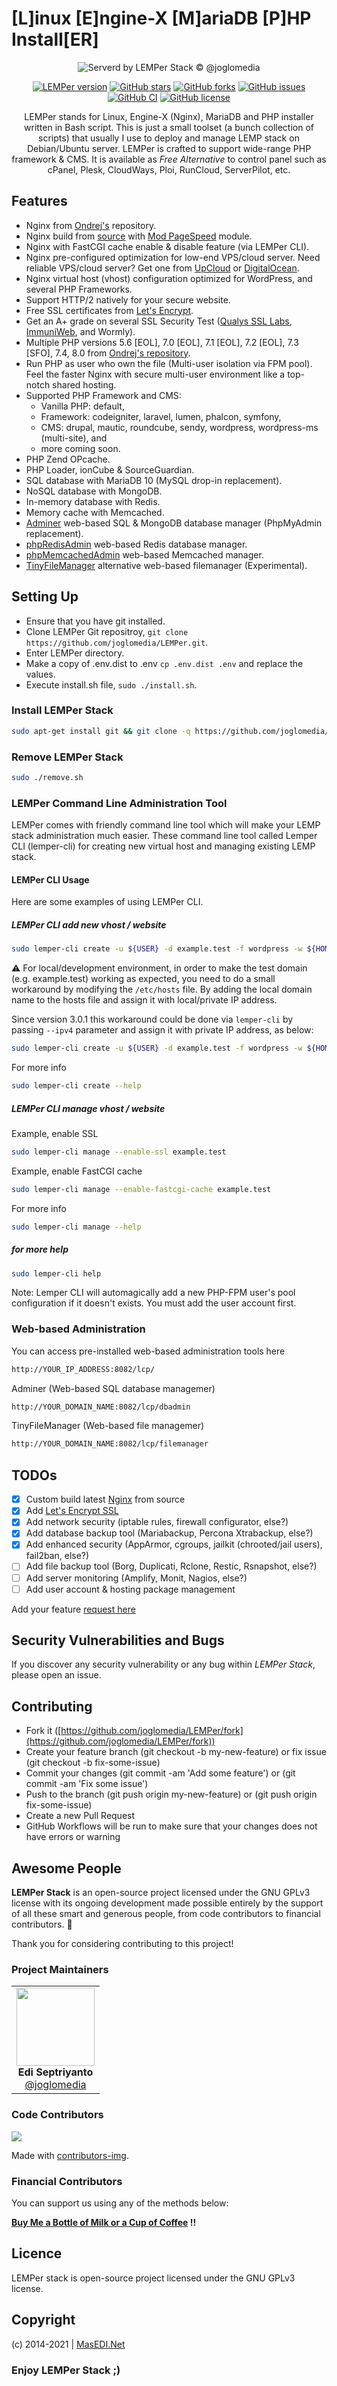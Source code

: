 # [L]inux [E]ngine-X [M]ariaDB [P]HP Install[ER]

<p align="center">
  <img src="/.github/assets/lemper-logo.svg?raw=true" alt="Serverd by LEMPer Stack © @joglomedia"/>
</p>

<p align="center">
<a href="https://github.com/joglomedia/LEMPer/releases"><img src="https://img.shields.io/github/v/tag/joglomedia/LEMPer?label=version" alt="LEMPer version"></a>
<a href="https://github.com/joglomedia/LEMPer/stargazers"><img src="https://img.shields.io/github/stars/joglomedia/LEMPer.svg" alt="GitHub stars"></a>
<a href="https://github.com/joglomedia/LEMPer/network"><img src="https://img.shields.io/github/forks/joglomedia/LEMPer.svg" alt="GitHub forks"></a>
<a href="https://github.com/joglomedia/LEMPer/issues"><img src="https://img.shields.io/github/issues/joglomedia/LEMPer.svg" alt="GitHub issues"></a>
<a href="https://github.com/joglomedia/LEMPer/actions/workflows/main.yml"><img src="https://github.com/joglomedia/LEMPer/actions/workflows/main.yml/badge.svg" alt="GitHub CI"></a>
<a href="https://raw.githubusercontent.com/joglomedia/LEMPer/master/LICENSE.md"><img src="https://img.shields.io/badge/license-GPLv3-blue.svg" alt="GitHub license"></a>
</p>

<p align="center">
LEMPer stands for Linux, Engine-X (Nginx), MariaDB and PHP installer written in Bash script. This is just a small toolset (a bunch collection of scripts) that usually I use to deploy and manage LEMP stack on Debian/Ubuntu server. LEMPer is crafted to support wide-range PHP framework & CMS. It is available as <em>Free Alternative</em> to control panel such as cPanel, Plesk, CloudWays, Ploi, RunCloud, ServerPilot, etc.
</p>

## Features

* Nginx from [Ondrej's](https://launchpad.net/~ondrej/+archive/ubuntu/nginx) repository.
* Nginx build from [source](https://github.com/nginx/nginx) with [Mod PageSpeed](https://github.com/apache/incubator-pagespeed-ngx) module.
* Nginx with FastCGI cache enable & disable feature (via LEMPer CLI).
* Nginx pre-configured optimization for low-end VPS/cloud server. Need reliable VPS/cloud server? Get one from [UpCloud](https://masedi.net/upcloud/) or [DigitalOcean](https://masedi.net/digitalocean/).
* Nginx virtual host (vhost) configuration optimized for WordPress, and several PHP Frameworks.
* Support HTTP/2 natively for your secure website.
* Free SSL certificates from [Let's Encrypt](https://letsencrypt.org/).
* Get an A+ grade on several SSL Security Test ([Qualys SSL Labs](https://www.ssllabs.com/ssltest/analyze.html?d=masedi.net), [ImmuniWeb](https://www.immuniweb.com/ssl/?id=bVrykFnK), and Wormly).
* Multiple PHP versions 5.6 [EOL], 7.0 [EOL], 7.1 [EOL], 7.2 [EOL], 7.3 [SFO], 7.4, 8.0 from [Ondrej's repository](https://launchpad.net/~ondrej/+archive/ubuntu/php).
* Run PHP as user who own the file (Multi-user isolation via FPM pool). Feel the faster Nginx with secure multi-user environment like a top-notch shared hosting.
* Supported PHP Framework and CMS:
  * Vanilla PHP: default,
  * Framework: codeigniter, laravel, lumen, phalcon, symfony,
  * CMS: drupal, mautic, roundcube, sendy, wordpress, wordpress-ms (multi-site), and
  * more coming soon.
* PHP Zend OPcache.
* PHP Loader, ionCube & SourceGuardian.
* SQL database with MariaDB 10 (MySQL drop-in replacement).
* NoSQL database with MongoDB.
* In-memory database with Redis.
* Memory cache with Memcached.
* [Adminer](https://www.adminer.org/) web-based SQL & MongoDB database manager (PhpMyAdmin replacement).
* [phpRedisAdmin](https://github.com/erikdubbelboer/phpRedisAdmin) web-based Redis database manager.
* [phpMemcachedAdmin](https://github.com/elijaa/phpmemcachedadmin) web-based Memcached manager.
* [TinyFileManager](https://github.com/prasathmani/tinyfilemanager) alternative web-based filemanager (Experimental).

## Setting Up

* Ensure that you have git installed.
* Clone LEMPer Git repositroy, ```git clone https://github.com/joglomedia/LEMPer.git```.
* Enter LEMPer directory.
* Make a copy of .env.dist to .env ```cp .env.dist .env``` and replace the values.
* Execute install.sh file, ```sudo ./install.sh```.

### Install LEMPer Stack

```bash
sudo apt-get install git && git clone -q https://github.com/joglomedia/LEMPer.git && cd LEMPer && cp -f .env.dist .env && sudo ./install.sh
```

### Remove LEMPer Stack

```bash
sudo ./remove.sh
```

### LEMPer Command Line Administration Tool

LEMPer comes with friendly command line tool which will make your LEMP stack administration much easier. These command line tool called Lemper CLI (lemper-cli) for creating new virtual host and managing existing LEMP stack.

#### LEMPer CLI Usage

Here are some examples of using LEMPer CLI.

##### LEMPer CLI add new vhost / website

```bash
sudo lemper-cli create -u ${USER} -d example.test -f wordpress -w ${HOME}/webapps/example.test --install-app
```

:warning: For local/development environment, in order to make the test domain (e.g. example.test) working as expected, you need to do a small workaround by modifying the `/etc/hosts` file. By adding the local domain name to the hosts file and assign it with local/private IP address.

Since version 3.0.1 this workaround could be done via `lemper-cli` by passing `--ipv4` parameter and assign it with private IP address, as below:

```bash
sudo lemper-cli create -u ${USER} -d example.test -f wordpress -w ${HOME}/webapps/example.test --ipv4=127.0.10.1 --install-app
```

For more info

```bash
sudo lemper-cli create --help
```

##### LEMPer CLI manage vhost / website

Example, enable SSL

```bash
sudo lemper-cli manage --enable-ssl example.test
```

Example, enable FastCGI cache

```bash
sudo lemper-cli manage --enable-fastcgi-cache example.test
```

For more info

```bash
sudo lemper-cli manage --help
```

##### for more help

```bash
sudo lemper-cli help
```

Note: Lemper CLI will automagically add a new PHP-FPM user's pool configuration if it doesn't exists. You must add the user account first.

### Web-based Administration

You can access pre-installed web-based administration tools here

```bash
http://YOUR_IP_ADDRESS:8082/lcp/
```

Adminer (Web-based SQL database managemer)

```bash
http://YOUR_DOMAIN_NAME:8082/lcp/dbadmin
```

TinyFileManager (Web-based file managemer)

```bash
http://YOUR_DOMAIN_NAME:8082/lcp/filemanager
```

## TODOs

* [x] Custom build latest [Nginx](https://nginx.org/en/) from source
* [x] Add [Let's Encrypt SSL](https://letsencrypt.org/)
* [x] Add network security (iptable rules, firewall configurator, else?)
* [x] Add database backup tool (Mariabackup, Percona Xtrabackup, else?)
* [x] Add enhanced security (AppArmor, cgroups, jailkit (chrooted/jail users), fail2ban, else?)
* [ ] Add file backup tool (Borg, Duplicati, Rclone, Restic, Rsnapshot, else?)
* [ ] Add server monitoring (Amplify, Monit, Nagios, else?)
* [ ] Add user account & hosting package management

Add your feature [request here](https://github.com/joglomedia/LEMPer/issues/new)

## Security Vulnerabilities and Bugs

If you discover any security vulnerability or any bug within _LEMPer Stack_, please open an issue.

## Contributing

* Fork it ([https://github.com/joglomedia/LEMPer/fork](https://github.com/joglomedia/LEMPer/fork))
* Create your feature branch (git checkout -b my-new-feature) or fix issue (git checkout -b fix-some-issue)
* Commit your changes (git commit -am 'Add some feature') or (git commit -am 'Fix some issue')
* Push to the branch (git push origin my-new-feature) or (git push origin fix-some-issue)
* Create a new Pull Request
* GitHub Workflows will be run to make sure that your changes does not have errors or warning

## Awesome People

**LEMPer Stack** is an open-source project licensed under the GNU GPLv3 license with its ongoing development made possible entirely by the support of all these smart and generous people, from code contributors to financial contributors. :purple_heart:

Thank you for considering contributing to this project!

### Project Maintainers

<table>
  <tbody>
    <tr>
        <td align="center" valign="top">
            <img width="125" height="125" src="https://github.com/joglomedia.png?s=150">
            <br>
            <strong>Edi Septriyanto</strong>
            <br>
            <a href="https://github.com/joglomedia">@joglomedia</a>
        </td>
     </tr>
  </tbody>
</table>

### Code Contributors

<a href="https://github.com/joglomedia/LEMPer/graphs/contributors">
  <img src="https://contrib.rocks/image?repo=joglomedia/LEMPer" />
</a>

Made with [contributors-img](https://contrib.rocks).

### Financial Contributors

You can support us using any of the methods below:

**[Buy Me a Bottle of Milk or a Cup of Coffee](https://paypal.me/masedi) !!**

## Licence

LEMPer stack is open-source project licensed under the GNU GPLv3 license.

## Copyright

(c) 2014-2021 | [MasEDI.Net](https://masedi.net/)

### Enjoy LEMPer Stack ;)
